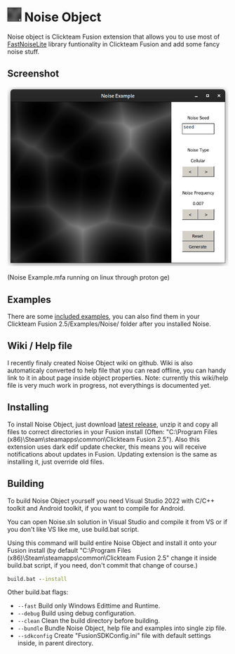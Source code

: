 
# ![Logo](Noise/Icon.png) Noise Object

Noise object is Clickteam Fusion extension that allows you to use most of [FastNoiseLite](https://github.com/Auburn/FastNoiseLite) library funtionality in Clickteam Fusion and add some fancy noise stuff.


## Screenshot

![Screenshot](ss.png)

(Noise Example.mfa running on linux through proton ge)


## Examples

There are some [included examples](Examples/Noise/), you can also find them in your Clickteam Fusion 2.5/Examples/Noise/ folder after you installed Noise.


## Wiki / Help file

I recently finaly created Noise Object wiki on github. Wiki is also automaticaly converted to help file that you can read offline, you can handy link to it in about page inside object properties.
Note: currently this wiki/help file is very much work in progress, not everythings is documented yet.


## Installing

To install Noise Object, just download [latest release](https://github.com/kapigames/NoiseExtension/releases/latest), unzip it and copy all files to correct directories in your Fusion install (Often: "C:\Program Files (x86)\Steam\steamapps\common\Clickteam Fusion 2.5\"). Also this extension uses dark edif update checker, this means you will receive notifications about updates in Fusion. Updating extension is the same as installing it, just override old files.


## Building

To build Noise Object yourself you need Visual Studio 2022 with C/C++ toolkit and Android toolkit, if you want to compile for Android.

You can open Noise.sln solution in Visual Studio and compile it from VS or if you don't like VS like me, use build.bat script.

Using this command will build entire Noise Object and install it onto your Fusion install (by default "C:\Program Files (x86)\Steam\steamapps\common\Clickteam Fusion 2.5\" change it inside build.bat script, if you need, don't commit that change of course.)
```cmd
build.bat --install
```

Other build.bat flags:

- `--fast` Build only Windows Edittime and Runtime.
- `--debug` Build using debug configuration.
- `--clean` Clean the build directory before building.
- `--bundle` Bundle Noise Object, help file and examples into single zip file.
- `--sdkconfig` Create "FusionSDKConfig.ini" file with default settings inside, in parent directory.